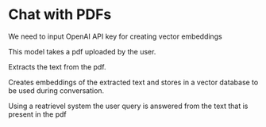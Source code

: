 <h1>Chat with PDFs</h1>
<p>We need to input OpenAI API key for creating vector embeddings</p>
<p>This model takes a pdf uploaded by the user.</p>
<p>Extracts the text from the pdf.</p>
<p>Creates embeddings of the extracted text and stores in a vector database to be used during conversation.</p>
<p>Using a reatrievel system the user query is answered from the text that is present in the pdf</p>
<img src="">
